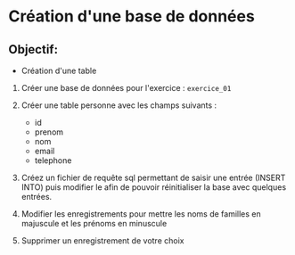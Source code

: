 # Création d'une base de données

## Objectif:

- Création d'une table

1. Créer une base de données pour l'exercice : `exercice_01`
2. Créer une table personne avec les champs suivants :

   - id
   - prenom
   - nom
   - email
   - telephone

3. Créez un fichier de requête sql permettant de saisir une entrée (INSERT INTO) puis modifier le
   afin de pouvoir réinitialiser la base avec quelques entrées.
4. Modifier les enregistrements pour mettre les noms de familles en majuscule et les prénoms en minuscule
5. Supprimer un enregistrement de votre choix
